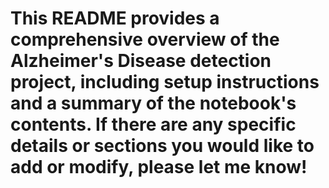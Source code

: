 # This README provides a comprehensive overview of the Alzheimer's Disease detection project, including setup instructions and a summary of the notebook's contents. If there are any specific details or sections you would like to add or modify, please let me know!
